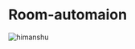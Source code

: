 # Room-automaion
![himanshu](https://github.com/himanshugithu/Room-automaion/assets/114344512/1dd67222-7156-4cc9-96b7-90c35d07455d)

